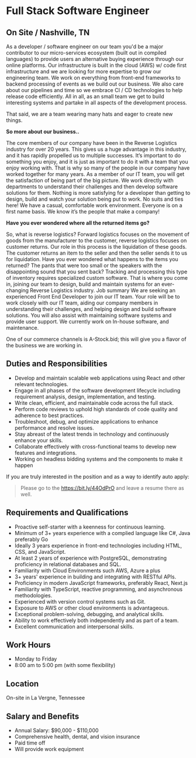 # Full Stack Software Engineer 
## On Site / Nashville, TN

As a developer / software engineer on our team you'd be a major contributor to our micro-services ecosystem (built out in compiled languages) to provide users an alternative buying experience through our online platforms. Our infrastructure is built in the cloud (AWS) w/ code first infrastructure and we are looking for more expertise to grow our engineering team. We work on everything from front-end frameworks to backend processing of events as we build out our business. We also care about our pipelines and time so we embrace CI / CD technologies to help release code efficiently. All in all, as an small team we get to build interesting systems and partake in all aspects of the development process.


That said, we are a team wearing many hats and eager to create new things.

**So more about our business..** 

The core members of our company have been in the Reverse Logistics industry for over 20 years. This gives us a huge advantage in this industry, and it has rapidly propelled us to multiple successes. It’s important to do something you enjoy, and it is just as important to do it with a team that you enjoy working with. That is why so many of the people in our company have worked together for many years. As a member of our IT team, you will get the satisfaction of being part of the big picture. We work directly with departments to understand their challenges and then develop software solutions for them. Nothing is more satisfying for a developer than getting to design, build and watch your solution being put to work. No suits and ties here! We have a casual, comfortable work environment. Everyone is on a first name basis. We know it’s the people that make a company!


**Have you ever wondered where all the returned items go?**

So, what is reverse logistics? Forward logistics focuses on the movement of goods from the manufacturer to the customer, reverse logistics focuses on customer returns. Our role in this process is the liquidation of these goods. The customer returns an item to the seller and then the seller sends it to us for liquidation. Have you ever wondered what happens to the items you returned? The pants that were too small or the speakers with the disappointing sound that you sent back? Tracking and processing this type of inventory requires specialized custom software. That is where you come in, joining our team to design, build and maintain systems for an ever-changing Reverse Logistics industry. Job summary We are seeking an experienced Front End Developer to join our IT team. Your role will be to work closely with our IT team, aiding our company members in understanding their challenges, and helping design and build software solutions. You will also assist with maintaining software systems and provide user support. We currently work on In-house software, and maintenance.


One of our commerce channels is A-Stock.bid; this will give you a flavor of the business we are working in.


## Duties and Responsibilities

* Develop and maintain scalable web applications using React and other relevant technologies.
* Engage in all phases of the software development lifecycle including requirement analysis, design, implementation, and testing.
* Write clean, efficient, and maintainable code across the full stack.
* Perform code reviews to uphold high standards of code quality and adherence to best practices.
* Troubleshoot, debug, and optimize applications to enhance performance and resolve issues.
* Stay abreast of the latest trends in technology and continuously enhance your skills.
* Collaborate effectively with cross-functional teams to develop new features and integrations.
* Working on headless bidding systems and the components to make it happen


If you are truly interested in the position and as a way to identify auto apply: 

> Please go to the https://bit.ly/44OdPrO and leave a resume there as well. 


## Requirements and Qualifications
* Proactive self-starter with a keenness for continuous learning.
* Minimum of 3+ years experience with a complied language like C#, Java preferably Go
* Ideally 3 years experience in front-end technologies including HTML, CSS, and JavaScript.
* At least 2 years of experience with PostgreSQL, demonstrating proficiency in relational databases and SQL.
* Familiarity with Cloud Environments such AWS, Azure a plus
* 3+ years' experience in building and integrating with RESTful APIs.
* Proficiency in modern JavaScript frameworks, preferably React, Next.js
* Familiarity with TypeScript, reactive programming, and asynchronous methodologies.
* Experienced with version control systems such as Git.
* Exposure to AWS or other cloud environments is advantageous.
* Exceptional problem-solving, debugging, and analytical skills.
* Ability to work effectively both independently and as part of a team.
* Excellent communication and interpersonal skills.


## Work Hours

- Monday to Friday
- 8:00 am to 5:00 pm (with some flexibility)


## Location
On-site in La Vergne, Tennessee


## Salary and Benefits
* Annual Salary: $90,000 - $110,000
* Comprehensive health, dental, and vision insurance
* Paid time off
* Will provide work equipment
